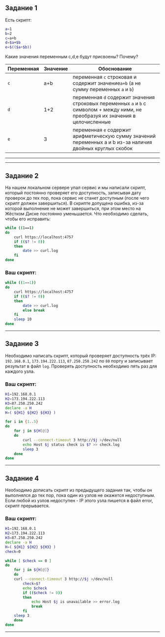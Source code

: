 ## Задание 1

Есть скрипт:
```bash
a=1
b=2
c=a+b
d=$a+$b
e=$(($a+$b))
```

Какие значения переменным c,d,e будут присвоены? Почему?

| Переменная  | Значение | Обоснование |
| ------------- | ------------- | ------------- |
| `c`  | a+b  | переменная `c` строковая и содержит значение`a+b` (а не сумму переменных `a` и `b`) |
| `d`  | 1+2  | переменная `d` содержит значения строковых переменных `a` и `b` с символом + между ними, не преобразуя их значения в целочисленные |
| `e`  | 3  | переменная `e` содержит арифметическую сумму значений переменных a и b из-за наличия двойных круглых скобок |

----

----
## Задание 2

На нашем локальном сервере упал сервис и мы написали скрипт, который постоянно проверяет его доступность, записывая дату проверок до тех пор, пока сервис не станет доступным (после чего скрипт должен завершиться). В скрипте допущена ошибка, из-за которой выполнение не может завершиться, при этом место на Жёстком Диске постоянно уменьшается. Что необходимо сделать, чтобы его исправить:
```bash
while ((1==1)
do
	curl https://localhost:4757
	if (($? != 0))
	then
		date >> curl.log
	fi
done
```

### Ваш скрипт:
```bash
while ((1==1)) 
do 
	curl https://localhost:4757 
	if (($? != 0)) 
	then 
		date >> curl.log 
		else break 
	fi 
	sleep 10 
done 
```

---

## Задание 3

Необходимо написать скрипт, который проверяет доступность трёх IP: `192.168.0.1`, `173.194.222.113`, `87.250.250.242` по `80` порту и записывает результат в файл `log`. Проверять доступность необходимо пять раз для каждого узла.

### Ваш скрипт:
```bash
H1=192.168.0.1 
H2=173.194.222.113 
H3=87.250.250.242 
declare -a H 
H=( ${H1} ${H2} ${H3} ) 
 
for i in {1..5} 
do 
    for j in ${H[@]} 
    do 
        curl --connect-timeout 3 http://$j >/dev/null 
        echo Host $j status check is $? >> check.log 
        sleep 3 
    done 
done 
```

---
## Задание 4

Необходимо дописать скрипт из предыдущего задания так, чтобы он выполнялся до тех пор, пока один из узлов не окажется недоступным. Если любой из узлов недоступен - IP этого узла пишется в файл error, скрипт прерывается.

### Ваш скрипт:
```bash
H1=192.168.0.1 
H2=173.194.222.113 
H3=87.250.250.242 
declare -a H 
H=( ${H1} ${H2} ${H3} ) 
check=0 
 
while [ $check == 0 ] 
do 
    for j in ${H[@]} 
    do 
    curl --connect-timeout 3 http://$j >/dev/null 
        check=$? 
        echo $check 
        if (($check != 0)) 
        then 
            echo Host $j is unavailable >> error.log 
            break 
        fi 
    sleep 3 
    done 
done
```

---
